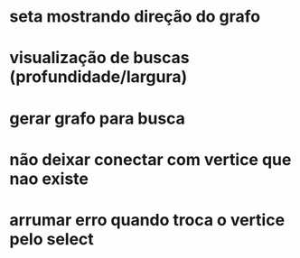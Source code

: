 # seta mostrando direção do grafo

# visualização de buscas (profundidade/largura)

# gerar grafo para busca

# não deixar conectar com vertice que nao existe

# arrumar erro quando troca o vertice pelo select
